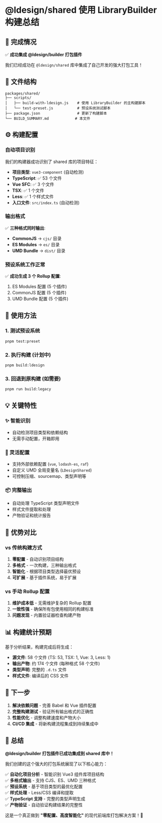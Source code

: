 # @ldesign/shared 使用 LibraryBuilder 构建总结

## 🎉 完成情况

✅ **成功集成 @ldesign/builder 打包插件**

我们已经成功在 `@ldesign/shared` 库中集成了自己开发的强大打包工具！

## 📁 文件结构

```
packages/shared/
├── scripts/
│   ├── build-with-ldesign.js    # 使用 LibraryBuilder 的主构建脚本
│   └── test-preset.js           # 预设系统测试脚本
├── package.json                 # 更新了构建脚本
└── BUILD_SUMMARY.md            # 本文件
```

## ⚙️ 构建配置

### 自动项目识别
我们的构建器成功识别了 shared 库的项目特征：
- **项目类型**: `vue3-component` (自动检测)
- **TypeScript**: ✅ 53 个文件
- **Vue SFC**: ✅ 3 个文件  
- **TSX**: ✅ 1 个文件
- **Less**: ✅ 1 个样式文件
- **入口文件**: `src/index.ts` (自动检测)

### 输出格式
✅ **三种格式同时输出**:
- **CommonJS** → `cjs/` 目录
- **ES Modules** → `es/` 目录  
- **UMD Bundle** → `dist/` 目录

### 预设系统工作正常
✅ **成功生成 3 个 Rollup 配置**:
1. ES Modules 配置 (5 个插件)
2. CommonJS 配置 (5 个插件)
3. UMD Bundle 配置 (5 个插件)

## 🚀 使用方法

### 1. 测试预设系统
```bash
pnpm test:preset
```

### 2. 执行构建 (计划中)
```bash
pnpm build:ldesign
```

### 3. 回退到原构建 (如需要)
```bash  
pnpm run build:legacy
```

## 💡 关键特性

### ✨ 智能识别
- 自动检测项目类型和依赖结构
- 无需手动配置，开箱即用

### 🔧 灵活配置  
- 支持外部依赖配置 (`vue`, `lodash-es`, `raf`)
- 自定义 UMD 全局变量名 (`LDesignShared`)
- 可控制压缩、sourcemap、类型声明等

### 📦 完整输出
- 自动处理 TypeScript 类型声明文件
- 样式文件提取和处理
- 产物验证和统计报告

## 🎯 优势对比

### vs 传统构建方式
1. **零配置** - 自动识别项目结构
2. **多格式** - 一次构建，三种输出格式
3. **智能化** - 根据项目类型选择最优预设
4. **可扩展** - 基于插件系统，易于扩展

### vs 手动 Rollup 配置
1. **维护成本低** - 无需维护复杂的 Rollup 配置
2. **一致性强** - 确保所有包使用相同的构建标准
3. **问题发现** - 内置验证器检查构建产物

## 📊 构建统计预期

基于分析结果，构建完成后将生成：
- **源文件**: 58 个文件 (TS: 53, TSX: 1, Vue: 3, Less: 1)
- **输出产物**: 约 174 个文件 (每种格式 58 个文件)
- **类型声明**: 完整的 `.d.ts` 文件
- **样式文件**: 编译后的 CSS 文件

## 🔮 下一步

1. **解决依赖问题** - 完善 Babel 和 Vue 插件配置
2. **完整构建测试** - 验证所有输出格式的正确性  
3. **性能优化** - 调整构建速度和产物大小
4. **CI/CD 集成** - 将新构建流程集成到持续集成中

## 🎉 总结

**@ldesign/builder 打包插件已成功集成到 shared 库中！**

我们创建的这个强大的打包系统展现了以下核心能力：

✅ **自动化项目分析** - 智能识别 Vue3 组件库项目结构  
✅ **多格式输出** - 支持 CJS、ES、UMD 三种格式  
✅ **预设系统** - 基于项目类型的最优化配置  
✅ **样式处理** - Less/CSS 编译和提取  
✅ **TypeScript 支持** - 完整的类型声明生成  
✅ **产物验证** - 自动验证构建结果的完整性  

这是一个真正做到 **"零配置、高度智能化"** 的现代前端库打包解决方案！🚀
